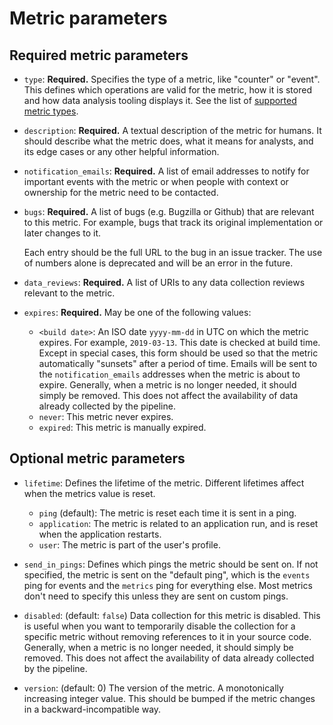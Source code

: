 # Metric parameters

## Required metric parameters

- `type`: **Required.**  Specifies the type of a metric, like "counter" or "event". This defines which operations are valid for the metric, how it is stored and how data analysis tooling displays it. See the list of [supported metric types](metrics/index.md).

- `description`: **Required.** A textual description of the metric for humans. It should describe what the metric does, what it means for analysts, and its edge cases or any other helpful information.
  
- `notification_emails`: **Required.** A list of email addresses to notify for important events with the metric or when people with context or ownership for the metric need to be contacted.
  
- `bugs`: **Required.** A list of bugs (e.g. Bugzilla or Github) that are relevant to this metric. For example, bugs that track its original implementation or later changes to it. 

  Each entry should be the full URL to the bug in an issue tracker. The use of numbers alone is deprecated and will be an error in the future.
  
- `data_reviews`: **Required.** A list of URIs to any data collection reviews relevant to the metric.
  
- `expires`: **Required.** May be one of the following values:
  - `<build date>`: An ISO date `yyyy-mm-dd` in UTC on which the metric expires. For example, `2019-03-13`. This date is checked at build time. Except in special cases, this form should be used so that the metric automatically "sunsets" after a period of time.
    Emails will be sent to the `notification_emails` addresses when the metric is about to expire.
    Generally, when a metric is no longer needed, it should simply be removed. This does not affect the availability of data already collected by the pipeline.
  - `never`: This metric never expires.
  - `expired`: This metric is manually expired.
  
## Optional metric parameters

- `lifetime`: Defines the lifetime of the metric. Different lifetimes affect when the metrics value is reset.
  - `ping` (default): The metric is reset each time it is sent in a ping.
  - `application`: The metric is related to an application run, and is reset when the application restarts.
  - `user`: The metric is part of the user's profile.
    
- `send_in_pings`: Defines which pings the metric should be sent on. If not specified, the metric is sent on the "default ping", which is the `events` ping for events and the `metrics` ping for everything else. Most metrics don't need to specify this unless they are sent on custom pings.

- `disabled`: (default: `false`) Data collection for this metric is disabled.
  This is useful when you want to temporarily disable the collection for a specific metric without removing references to it in your source code.
  Generally, when a metric is no longer needed, it should simply be removed. This does not affect the availability of data already collected by the pipeline.

- `version`: (default: 0) The version of the metric. A monotonically increasing integer value. This should be bumped if the metric changes in a backward-incompatible way.


